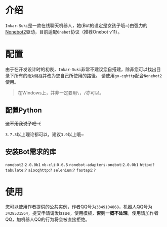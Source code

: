 # 介绍
`Inkar-Suki`是一款在线聊天机器人，她(Bot的设定是女孩子哦~)由强力的[Nonebot2](https://github.com/nonebot/nonebot2)驱动，目前适配`Onebot`协议（推荐Onebot v11）。

# 配置
由于在开发设计时的初衷，`Inkar-Suki`非常不建议您自搭建，除非您可以找出目录下所有的`绝对路径`并改为您自己所使用的路径。
请使用`go-cqhttp`配合`Nonebot2`使用。
> 在Windows上，并非一定要用`\`，`/`亦可以。

## 配置Python
~~这不用我说了吧（~~

`3.7.3`以上理论都可以，建议`3.9`以上哦~
## 安装Bot需求的库
`nonebot2`:`2.0.0b1`
`nb-cli`:`0.6.5`
`nonebot-adapters-onebot`:`2.0.0b1`
`httpx`:`?`
`tabulate`:`?`
`aiocqhttp`:`?`
`selenium`:`?`
`fastapi`:`?`

# 使用
您可以使用作者提供的公共实例，作者QQ号为`3349104868`，机器人QQ号为`3438531564`，提交申请请发issue，使用模板，**否则一概不处理**。使用请加作者QQ，加机器人QQ的行为将会被直接拒绝。
